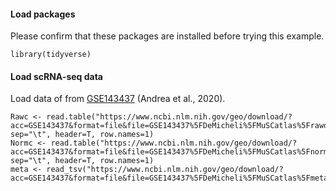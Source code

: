 #### Load packages

Please confirm that these packages are installed before trying this example.

``` {r loadLibs, message=FALSE}
library(tidyverse)
```

#### Load scRNA-seq data

Load data of from [GSE143437](https://www.ncbi.nlm.nih.gov/geo/query/acc.cgi?acc=GSE143437) (Andrea et al., 2020).

```{r loadData, cache=TRUE, message=FALSE}
Rawc <- read.table("https://www.ncbi.nlm.nih.gov/geo/download/?acc=GSE143437&format=file&file=GSE143437%5FDeMicheli%5FMuSCatlas%5Frawdata%2Etxt%2Egz", sep="\t", header=T, row.names=1)
Normc <- read.table("https://www.ncbi.nlm.nih.gov/geo/download/?acc=GSE143437&format=file&file=GSE143437%5FDeMicheli%5FMuSCatlas%5Fnormalizeddata%2Etxt%2Egz", sep="\t", header=T, row.names=1)
meta <- read_tsv("https://www.ncbi.nlm.nih.gov/geo/download/?acc=GSE143437&format=file&file=GSE143437%5FDeMicheli%5FMuSCatlas%5Fmetadata%2Etxt%2Egz") 
```
